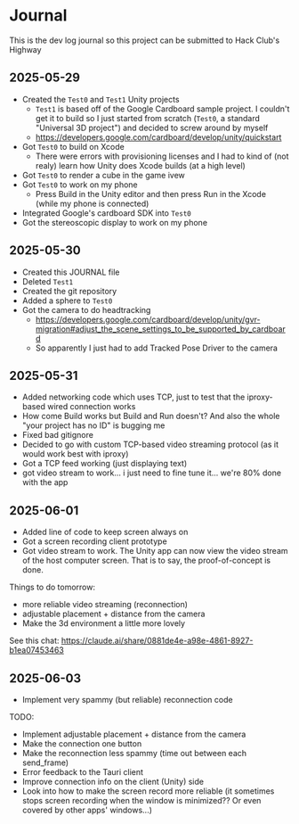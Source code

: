 # Journal

This is the dev log journal so this project can be submitted to Hack Club's Highway

## 2025-05-29

- Created the `Test0` and `Test1` Unity projects
  - `Test1` is based off of the Google Cardboard sample project. I couldn't get it to build so I just started from scratch (`Test0`, a standard "Universal 3D project") and decided to screw around by myself
  - https://developers.google.com/cardboard/develop/unity/quickstart
- Got `Test0` to build on Xcode
  - There were errors with provisioning licenses and I had to kind of (not realy) learn how Unity does Xcode builds (at a high level)
- Got `Test0` to render a cube in the game ivew
- Got `Test0` to work on my phone
  - Press Build in the Unity editor and then press Run in the Xcode (while my phone is connected)
- Integrated Google's cardboard SDK into `Test0`
- Got the stereoscopic display to work on my phone

## 2025-05-30

- Created this JOURNAL file
- Deleted `Test1`
- Created the git repository
- Added a sphere to `Test0`
- Got the camera to do headtracking
  - https://developers.google.com/cardboard/develop/unity/gvr-migration#adjust_the_scene_settings_to_be_supported_by_cardboard
  - So apparently I just had to add Tracked Pose Driver to the camera

## 2025-05-31

- Added networking code which uses TCP, just to test that the iproxy-based wired connection works
- How come Build works but Build and Run doesn't? And also the whole "your project has no ID" is bugging me
- Fixed bad gitignore
- Decided to go with custom TCP-based video streaming protocol (as it would work best with iproxy)
- Got a TCP feed working (just displaying text)
- got video stream to work... i just need to fine tune it... we're 80% done with the app

## 2025-06-01

- Added line of code to keep screen always on
- Got a screen recording client prototype
- Got video stream to work. The Unity app can now view the video stream of the host computer screen. That is to say, the proof-of-concept is done.


Things to do tomorrow:
- more reliable video streaming (reconnection)
- adjustable placement + distance from the camera
- Make the 3d environment a little more lovely


See this chat: https://claude.ai/share/0881de4e-a98e-4861-8927-b1ea07453463

## 2025-06-03

- Implement very spammy (but reliable) reconnection code

TODO:

- Implement adjustable placement + distance from the camera
- Make the connection one button
- Make the reconnection less spammy (time out between each send_frame)
- Error feedback to the Tauri client
- Improve connection info on the client (Unity) side
- Look into how to make the screen record more reliable (it sometimes stops screen recording when the window is minimized?? Or even covered by other apps' windows...)
